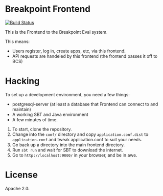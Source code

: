 # Breakpoint Frontend

[![Build Status](https://secure.travis-ci.org/breakpoint-eval/frontend.png?branch=master)](http://travis-ci.org/breakpoint-eval/frontend)

This is the Frontend to the Breakpoint Eval system.

This means:
* Users register, log in, create apps, etc, via this frontend.
* API requests are handeled by this frontend (the frontend passes it off to BCS)

# Hacking

To set up a development environment, you need a few things:

* postgresql-server (at least a database that Frontend can connect to and
  maintain)
* A working SBT and Java environment
* A few minutes of time.

1) To start, clone the repository.
2) Change into the `conf/` directory and copy `application.conf.dist` to
   `application.conf` and tweak application.conf to suit your needs.
3) Go back up a directory into the main frontend directory.
4) Run `sbt run` and wait for SBT to download the internet.
5) Go to `http://localhost:9000/` in your browser, and be in awe.

# License

Apache 2.0.

